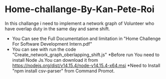 # Home-challange-By-Kan-Pete-Roi
In this challange i need to implement a network graph of Volunteer who have overlap duty in the same day and same shift.
* You Can see the Full Documentation and limitation in "Home Challenge For Software Development Intern.pdf"
* You can see with run the code "Create_network_graph_oberlapping_shift.js"
  *Before run You need to install Node Js.You can download it from https://nodejs.org/dist/v14.15.4/node-v14.15.4-x64.msi
  *Need to Install "npm install csv-parser" from Command Promot.
  
